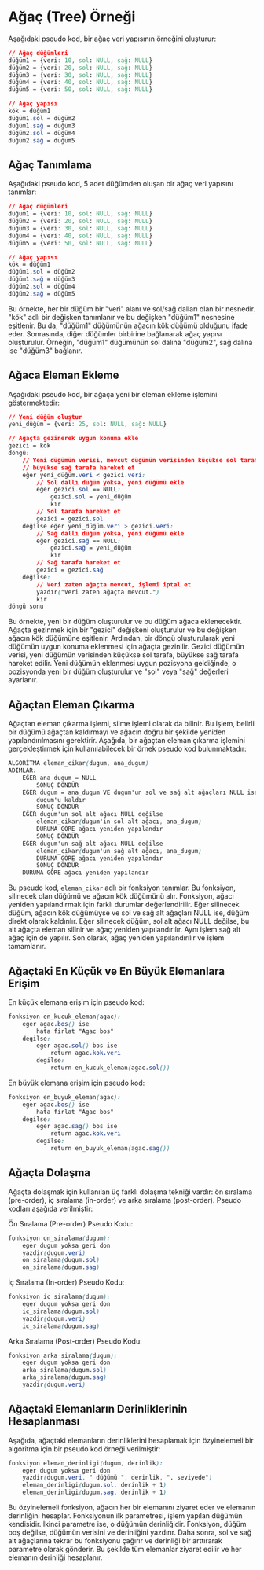 # Ağaç (Tree) Örneği

Aşağıdaki pseudo kod, bir ağaç veri yapısının örneğini oluşturur:

```css
// Ağaç düğümleri
düğüm1 = {veri: 10, sol: NULL, sağ: NULL}
düğüm2 = {veri: 20, sol: NULL, sağ: NULL}
düğüm3 = {veri: 30, sol: NULL, sağ: NULL}
düğüm4 = {veri: 40, sol: NULL, sağ: NULL}
düğüm5 = {veri: 50, sol: NULL, sağ: NULL}

// Ağaç yapısı
kök = düğüm1
düğüm1.sol = düğüm2
düğüm1.sağ = düğüm3
düğüm2.sol = düğüm4
düğüm2.sağ = düğüm5
```


## Ağaç Tanımlama

Aşağıdaki pseudo kod, 5 adet düğümden oluşan bir ağaç veri yapısını tanımlar:

```css
// Ağaç düğümleri
düğüm1 = {veri: 10, sol: NULL, sağ: NULL}
düğüm2 = {veri: 20, sol: NULL, sağ: NULL}
düğüm3 = {veri: 30, sol: NULL, sağ: NULL}
düğüm4 = {veri: 40, sol: NULL, sağ: NULL}
düğüm5 = {veri: 50, sol: NULL, sağ: NULL}

// Ağaç yapısı
kök = düğüm1
düğüm1.sol = düğüm2
düğüm1.sağ = düğüm3
düğüm2.sol = düğüm4
düğüm2.sağ = düğüm5
```

Bu örnekte, her bir düğüm bir "veri" alanı ve sol/sağ dalları olan bir nesnedir. "kök" adlı bir değişken tanımlanır ve bu değişken "düğüm1" nesnesine eşitlenir. Bu da, "düğüm1" düğümünün ağacın kök düğümü olduğunu ifade eder. Sonrasında, diğer düğümler birbirine bağlanarak ağaç yapısı oluşturulur. Örneğin, "düğüm1" düğümünün sol dalına "düğüm2", sağ dalına ise "düğüm3" bağlanır.

## Ağaca Eleman Ekleme

Aşağıdaki pseudo kod, bir ağaça yeni bir eleman ekleme işlemini göstermektedir:

```css
// Yeni düğüm oluştur
yeni_düğüm = {veri: 25, sol: NULL, sağ: NULL}

// Ağaçta gezinerek uygun konuma ekle
gezici = kök
döngü:
    // Yeni düğümün verisi, mevcut düğümün verisinden küçükse sol tarafa,
    // büyükse sağ tarafa hareket et
    eğer yeni_düğüm.veri < gezici.veri:
        // Sol dallı düğüm yoksa, yeni düğümü ekle
        eğer gezici.sol == NULL:
            gezici.sol = yeni_düğüm
            kır
        // Sol tarafa hareket et
        gezici = gezici.sol
    değilse eğer yeni_düğüm.veri > gezici.veri:
        // Sağ dallı düğüm yoksa, yeni düğümü ekle
        eğer gezici.sağ == NULL:
            gezici.sağ = yeni_düğüm
            kır
        // Sağ tarafa hareket et
        gezici = gezici.sağ
    değilse:
        // Veri zaten ağaçta mevcut, işlemi iptal et
        yazdır("Veri zaten ağaçta mevcut.")
        kır
döngü sonu
```

Bu örnekte, yeni bir düğüm oluşturulur ve bu düğüm ağaca eklenecektir. Ağaçta gezinmek için bir "gezici" değişkeni oluşturulur ve bu değişken ağacın kök düğümüne eşitlenir. Ardından, bir döngü oluşturularak yeni düğümün uygun konuma eklenmesi için ağaçta gezinilir. Gezici düğümün verisi, yeni düğümün verisinden küçükse sol tarafa, büyükse sağ tarafa hareket edilir. Yeni düğümün eklenmesi uygun pozisyona geldiğinde, o pozisyonda yeni bir düğüm oluşturulur ve "sol" veya "sağ" değerleri ayarlanır.

## Ağaçtan Eleman Çıkarma

Ağaçtan eleman çıkarma işlemi, silme işlemi olarak da bilinir. Bu işlem, belirli bir düğümü ağaçtan kaldırmayı ve ağacın doğru bir şekilde yeniden yapılandırılmasını gerektirir. Aşağıda, bir ağaçtan eleman çıkarma işlemini gerçekleştirmek için kullanılabilecek bir örnek pseudo kod bulunmaktadır:

```css
ALGORİTMA eleman_cikar(dugum, ana_dugum)
ADIMLAR:
    EĞER ana_dugum = NULL
        SONUÇ DÖNDÜR
    EĞER dugum = ana_dugum VE dugum'un sol ve sağ alt ağaçları NULL ise
        dugum'u kaldır
        SONUÇ DÖNDÜR
    EĞER dugum'un sol alt ağacı NULL değilse
        eleman_cikar(dugum'in sol alt ağacı, ana_dugum)
        DURUMA GÖRE ağacı yeniden yapılandır
        SONUÇ DÖNDÜR
    EĞER dugum'un sağ alt ağacı NULL değilse
        eleman_cikar(dugum'un sağ alt ağacı, ana_dugum)
        DURUMA GÖRE ağacı yeniden yapılandır
        SONUÇ DÖNDÜR
    DURUMA GÖRE ağacı yeniden yapılandır
```

Bu pseudo kod, `eleman_cikar` adlı bir fonksiyon tanımlar. Bu fonksiyon, silinecek olan düğümü ve ağacın kök düğümünü alır. Fonksiyon, ağacı yeniden yapılandırmak için farklı durumlar değerlendirilir. Eğer silinecek düğüm, ağacın kök düğümüyse ve sol ve sağ alt ağaçları NULL ise, düğüm direkt olarak kaldırılır. Eğer silinecek düğüm, sol alt ağacı NULL değilse, bu alt ağaçta eleman silinir ve ağaç yeniden yapılandırılır. Aynı işlem sağ alt ağaç için de yapılır. Son olarak, ağaç yeniden yapılandırılır ve işlem tamamlanır.


## Ağaçtaki En Küçük ve En Büyük Elemanlara Erişim

En küçük elemana erişim için pseudo kod:

```css
fonksiyon en_kucuk_eleman(agac):
    eger agac.bos() ise
        hata firlat "Agac bos"
    degilse:
        eger agac.sol() bos ise
            return agac.kok.veri
        degilse:
            return en_kucuk_eleman(agac.sol())
```

En büyük elemana erişim için pseudo kod:

```css
fonksiyon en_buyuk_eleman(agac):
    eger agac.bos() ise
        hata firlat "Agac bos"
    degilse:
        eger agac.sag() bos ise
            return agac.kok.veri
        degilse:
            return en_buyuk_eleman(agac.sag())
```


## Ağaçta Dolaşma

Ağaçta dolaşmak için kullanılan üç farklı dolaşma tekniği vardır: ön sıralama (pre-order), iç sıralama (in-order) ve arka sıralama (post-order). Pseudo kodları aşağıda verilmiştir:

Ön Sıralama (Pre-order) Pseudo Kodu:

```css
fonksiyon on_siralama(dugum):
    eger dugum yoksa geri don
    yazdir(dugum.veri)
    on_siralama(dugum.sol)
    on_siralama(dugum.sag)
```

İç Sıralama (In-order) Pseudo Kodu:

```css
fonksiyon ic_siralama(dugum):
    eger dugum yoksa geri don
    ic_siralama(dugum.sol)
    yazdir(dugum.veri)
    ic_siralama(dugum.sag)
```

 Arka Sıralama (Post-order) Pseudo Kodu:

```css
fonksiyon arka_siralama(dugum):
    eger dugum yoksa geri don
    arka_siralama(dugum.sol)
    arka_siralama(dugum.sag)
    yazdir(dugum.veri)
```


## Ağaçtaki Elemanların Derinliklerinin Hesaplanması

Aşağıda, ağaçtaki elemanların derinliklerini hesaplamak için özyinelemeli bir algoritma için bir pseudo kod örneği verilmiştir:

```css
fonksiyon eleman_derinligi(dugum, derinlik):
    eger dugum yoksa geri don
    yazdir(dugum.veri, " düğümü ", derinlik, ". seviyede")
    eleman_derinligi(dugum.sol, derinlik + 1)
    eleman_derinligi(dugum.sag, derinlik + 1)
```

Bu özyinelemeli fonksiyon, ağacın her bir elemanını ziyaret eder ve elemanın derinliğini hesaplar. Fonksiyonun ilk parametresi, işlem yapılan düğümün kendisidir. İkinci parametre ise, o düğümün derinliğidir. Fonksiyon, düğüm boş değilse, düğümün verisini ve derinliğini yazdırır. Daha sonra, sol ve sağ alt ağaçlarına tekrar bu fonksiyonu çağırır ve derinliği bir arttırarak parametre olarak gönderir. Bu şekilde tüm elemanlar ziyaret edilir ve her elemanın derinliği hesaplanır.

